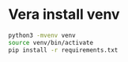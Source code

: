 # Vera install venv
```bash
python3 -mvenv venv
source venv/bin/activate
pip install -r requirements.txt
```
